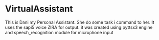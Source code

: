 # VirtualAssistant
This is Dani my Personal Assistant. She do some task i command to her. It uses the sapi5 voice ZIRA for output. it was created using pyttsx3 engine and speech_recognition module for microphone input
